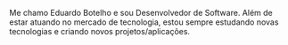 Me chamo Eduardo Botelho e sou Desenvolvedor de Software. 
Além de estar atuando no mercado de tecnologia, estou sempre estudando novas tecnologias e criando novos projetos/aplicações.
